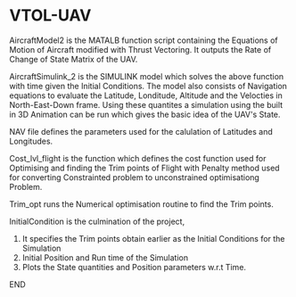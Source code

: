 # VTOL-UAV

AircraftModel2 is the MATALB function script containing the Equations of Motion of Aircraft modified with Thrust Vectoring. It outputs the Rate of Change of State Matrix of the UAV.

AircraftSimulink_2 is the SIMULINK model which solves the above function with time given the Initial Conditions. The model also consists of Navigation equations to evaluate the Latitude, Londitude, Altitude and the Velocties in North-East-Down frame. Using these quantites a simulation using the built in 3D Animation can be run which gives the basic idea of the UAV's State.

NAV file defines the parameters used for the calulation of Latitudes and Longitudes.

Cost_lvl_flight is the function which defines the cost function used for Optimising and finding the Trim points of Flight with Penalty method used for converting Constrainted problem to unconstrained optimisationg Problem.

Trim_opt runs the Numerical optimisation routine to find the Trim points.

InitialCondition is the culmination of the project,
 1. It specifies the Trim points obtain earlier as the Initial Conditions for the Simulation
 2. Initial Position and Run time of the Simulation
 3. Plots the State quantities and Position parameters w.r.t Time.

END
